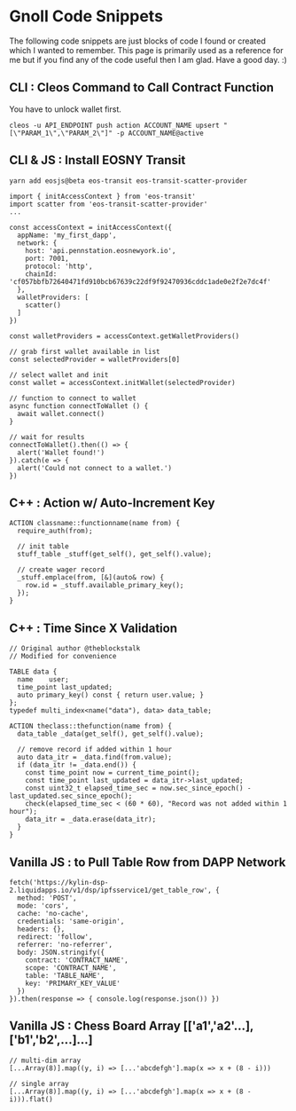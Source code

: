 # Gnoll Code Snippets

The following code snippets are just blocks of code I found or created which I wanted to remember. This page is primarily used as a reference for me but if you find any of the code useful then I am glad. Have a good day. :)

## CLI : Cleos Command to Call Contract Function

You have to unlock wallet first.

```
cleos -u API_ENDPOINT push action ACCOUNT_NAME upsert "[\"PARAM_1\",\"PARAM_2\"]" -p ACCOUNT_NAME@active
```

## CLI & JS : Install EOSNY Transit

```
yarn add eosjs@beta eos-transit eos-transit-scatter-provider
```

```
import { initAccessContext } from 'eos-transit'
import scatter from 'eos-transit-scatter-provider'
...

const accessContext = initAccessContext({
  appName: 'my_first_dapp',
  network: {
    host: 'api.pennstation.eosnewyork.io',
    port: 7001,
    protocol: 'http',
    chainId: 'cf057bbfb72640471fd910bcb67639c22df9f92470936cddc1ade0e2f2e7dc4f'
  },
  walletProviders: [
    scatter()
  ]
})

const walletProviders = accessContext.getWalletProviders()

// grab first wallet available in list
const selectedProvider = walletProviders[0]

// select wallet and init
const wallet = accessContext.initWallet(selectedProvider)

// function to connect to wallet
async function connectToWallet () {
  await wallet.connect()
}

// wait for results
connectToWallet().then(() => {
  alert('Wallet found!')
}).catch(e => {
  alert('Could not connect to a wallet.')
})
```

## C++ : Action w/ Auto-Increment Key

```
ACTION classname::functionname(name from) {
  require_auth(from);

  // init table
  stuff_table _stuff(get_self(), get_self().value);

  // create wager record
  _stuff.emplace(from, [&](auto& row) {
    row.id = _stuff.available_primary_key();
  });
}
```

## C++ : Time Since X Validation

```
// Original author @theblockstalk
// Modified for convenience

TABLE data {
  name    user;
  time_point last_updated;
  auto primary_key() const { return user.value; }
};
typedef multi_index<name("data"), data> data_table;

ACTION theclass::thefunction(name from) {
  data_table _data(get_self(), get_self().value);

  // remove record if added within 1 hour
  auto data_itr = _data.find(from.value);
  if (data_itr != _data.end()) {
    const time_point now = current_time_point();
    const time_point last_updated = data_itr->last_updated;
    const uint32_t elapsed_time_sec = now.sec_since_epoch() - last_updated.sec_since_epoch();
    check(elapsed_time_sec < (60 * 60), "Record was not added within 1 hour");
    data_itr = _data.erase(data_itr);
  }
}
```

## Vanilla JS :  to Pull Table Row from DAPP Network

```
fetch('https://kylin-dsp-2.liquidapps.io/v1/dsp/ipfsservice1/get_table_row', {
  method: 'POST',
  mode: 'cors',
  cache: 'no-cache',
  credentials: 'same-origin',
  headers: {},
  redirect: 'follow',
  referrer: 'no-referrer',
  body: JSON.stringify({
    contract: 'CONTRACT_NAME',
    scope: 'CONTRACT_NAME',
    table: 'TABLE_NAME',
    key: 'PRIMARY_KEY_VALUE'
  })
}).then(response => { console.log(response.json()) })
```

## Vanilla JS : Chess Board Array [['a1','a2'...],['b1','b2',...]...]

```
// multi-dim array
[...Array(8)].map((y, i) => [...'abcdefgh'].map(x => x + (8 - i)))

// single array
[...Array(8)].map((y, i) => [...'abcdefgh'].map(x => x + (8 - i))).flat()
```
